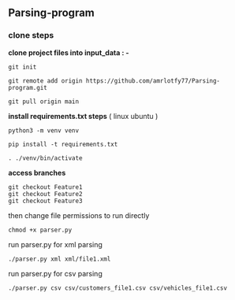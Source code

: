 ## Parsing-program
### clone steps

**clone project files into input_data : -**
```
git init

git remote add origin https://github.com/amrlotfy77/Parsing-program.git

git pull origin main

``` 
 **install requirements.txt steps** 
 ( linux ubuntu )
```
python3 -m venv venv

pip install -t requirements.txt

. ./venv/bin/activate
```
**access branches** 

```
git checkout Feature1
git checkout Feature2
git checkout Feature3
```

then change file
permissions to run directly

```
chmod +x parser.py

```

run parser.py for xml parsing

```
./parser.py xml xml/file1.xml 

```

run parser.py for csv parsing

```
./parser.py csv csv/customers_file1.csv csv/vehicles_file1.csv

```